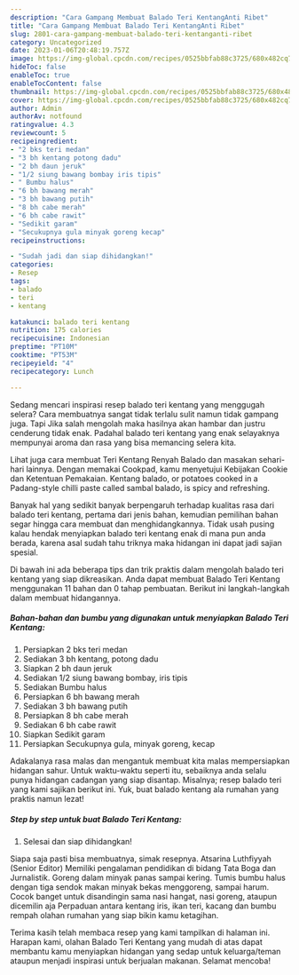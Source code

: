 ```yaml
---
description: "Cara Gampang Membuat Balado Teri KentangAnti Ribet"
title: "Cara Gampang Membuat Balado Teri KentangAnti Ribet"
slug: 2801-cara-gampang-membuat-balado-teri-kentanganti-ribet
category: Uncategorized
date: 2023-01-06T20:48:19.757Z
image: https://img-global.cpcdn.com/recipes/0525bbfab88c3725/680x482cq70/balado-teri-kentang-foto-resep-utama.jpg
hideToc: false
enableToc: true
enableTocContent: false
thumbnail: https://img-global.cpcdn.com/recipes/0525bbfab88c3725/680x482cq70/balado-teri-kentang-foto-resep-utama.jpg
cover: https://img-global.cpcdn.com/recipes/0525bbfab88c3725/680x482cq70/balado-teri-kentang-foto-resep-utama.jpg
author: Admin
authorAv: notfound
ratingvalue: 4.3
reviewcount: 5
recipeingredient:
- "2 bks teri medan"
- "3 bh kentang potong dadu"
- "2 bh daun jeruk"
- "1/2 siung bawang bombay iris tipis"
- " Bumbu halus"
- "6 bh bawang merah"
- "3 bh bawang putih"
- "8 bh cabe merah"
- "6 bh cabe rawit"
- "Sedikit garam"
- "Secukupnya gula minyak goreng kecap"
recipeinstructions:

- "Sudah jadi dan siap dihidangkan!"
categories:
- Resep
tags:
- balado
- teri
- kentang

katakunci: balado teri kentang 
nutrition: 175 calories
recipecuisine: Indonesian
preptime: "PT10M"
cooktime: "PT53M"
recipeyield: "4"
recipecategory: Lunch

---
```



Sedang mencari inspirasi resep balado teri kentang yang menggugah selera? Cara membuatnya sangat tidak terlalu sulit namun tidak gampang juga. Tapi Jika salah mengolah maka hasilnya akan hambar dan justru cenderung tidak enak. Padahal balado teri kentang yang enak selayaknya mempunyai aroma dan rasa yang bisa memancing selera kita.


Lihat juga cara membuat Teri Kentang Renyah Balado dan masakan sehari-hari lainnya. Dengan memakai Cookpad, kamu menyetujui Kebijakan Cookie dan Ketentuan Pemakaian. Kentang balado, or potatoes cooked in a Padang-style chilli paste called sambal balado, is spicy and refreshing.

Banyak hal yang sedikit banyak berpengaruh terhadap kualitas rasa dari balado teri kentang, pertama dari jenis bahan, kemudian pemilihan bahan segar hingga cara membuat dan menghidangkannya. Tidak usah pusing kalau hendak menyiapkan balado teri kentang enak di mana pun anda berada, karena asal sudah tahu triknya maka hidangan ini dapat jadi sajian spesial.


Di bawah ini ada beberapa tips dan trik praktis dalam mengolah balado teri kentang yang siap dikreasikan. Anda dapat membuat Balado Teri Kentang menggunakan 11 bahan dan 0 tahap pembuatan. Berikut ini langkah-langkah dalam membuat hidangannya.

<!--inarticleads1-->

##### Bahan-bahan dan bumbu yang digunakan untuk menyiapkan Balado Teri Kentang:

1. Persiapkan 2 bks teri medan
1. Sediakan 3 bh kentang, potong dadu
1. Siapkan 2 bh daun jeruk
1. Sediakan 1/2 siung bawang bombay, iris tipis
1. Sediakan  Bumbu halus
1. Persiapkan 6 bh bawang merah
1. Sediakan 3 bh bawang putih
1. Persiapkan 8 bh cabe merah
1. Sediakan 6 bh cabe rawit
1. Siapkan Sedikit garam
1. Persiapkan Secukupnya gula, minyak goreng, kecap


Adakalanya rasa malas dan mengantuk membuat kita malas mempersiapkan hidangan sahur. Untuk waktu-waktu seperti itu, sebaiknya anda selalu punya hidangan cadangan yang siap disantap. Misalnya; resep balado teri yang kami sajikan berikut ini. Yuk, buat balado kentang ala rumahan yang praktis namun lezat! 

<!--inarticleads2-->

##### Step by step untuk buat Balado Teri Kentang:


1. Selesai dan siap dihidangkan!

Siapa saja pasti bisa membuatnya, simak resepnya. Atsarina Luthfiyyah (Senior Editor) Memiliki pengalaman pendidikan di bidang Tata Boga dan Jurnalistik. Goreng dalam minyak panas sampai kering. Tumis bumbu halus dengan tiga sendok makan minyak bekas menggoreng, sampai harum. Cocok banget untuk disandingin sama nasi hangat, nasi goreng, ataupun dicemilin aja Perpaduan antara kentang iris, ikan teri, kacang dan bumbu rempah olahan rumahan yang siap bikin kamu ketagihan. 

Terima kasih telah membaca resep yang kami tampilkan di halaman ini. Harapan kami, olahan Balado Teri Kentang yang mudah di atas dapat membantu kamu menyiapkan hidangan yang sedap untuk keluarga/teman ataupun menjadi inspirasi untuk berjualan makanan. Selamat mencoba!
